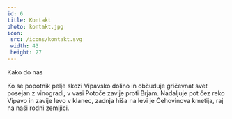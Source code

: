 ```yaml
---
id: 6
title: Kontakt
photo: kontakt.jpg
icon:
 src: /icons/kontakt.svg
 width: 43
 height: 27
---
```


<Naslov>Kako do nas</Naslov>

Ko se popotnik pelje skozi Vipavsko dolino in občuduje gričevnat svet posejan z vinogradi, v vasi Potoče zavije proti Brjam. Nadaljuje pot čez reko Vipavo in zavije levo v klanec, zadnja hiša na levi je Čehovinova kmetija, raj na naši rodni zemljici.
